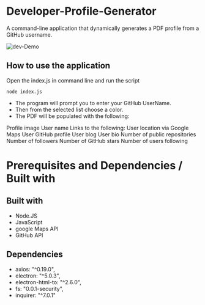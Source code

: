 # Developer-Profile-Generator
 A command-line application that dynamically generates a PDF profile from a GitHub username.

![dev-Demo](demo-gif.gif)

## How to use the application
Open the index.js in command line and run the script
```
node index.js
```
* The program will prompt you to enter your GitHub UserName.
* Then from the selected list choose a color.
* The PDF will be populated with the following:

Profile image
User name
Links to the following:
User location via Google Maps
User GitHub profile
User blog
User bio
Number of public repositories
Number of followers
Number of GitHub stars
Number of users following

# Prerequisites and Dependencies / Built with

## Built with 
* Node.JS 
* JavaScript
* google Maps API
* GitHub API

## Dependencies
   * axios: "^0.19.0",
   * electron: "^5.0.3",
   * electron-html-to: "^2.6.0",
   * fs: "0.0.1-security",
   * inquirer: "^7.0.1"


  



